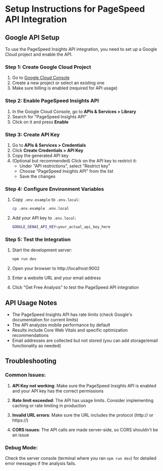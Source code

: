 # Setup Instructions for PageSpeed API Integration

## Google API Setup

To use the PageSpeed Insights API integration, you need to set up a Google Cloud project and enable the API.

### Step 1: Create Google Cloud Project

1. Go to [Google Cloud Console](https://console.cloud.google.com/)
2. Create a new project or select an existing one
3. Make sure billing is enabled (required for API usage)

### Step 2: Enable PageSpeed Insights API

1. In the Google Cloud Console, go to **APIs & Services > Library**
2. Search for "PageSpeed Insights API"
3. Click on it and press **Enable**

### Step 3: Create API Key

1. Go to **APIs & Services > Credentials**
2. Click **Create Credentials > API Key**
3. Copy the generated API key
4. (Optional but recommended) Click on the API key to restrict it:
   - Under "API restrictions", select "Restrict key"
   - Choose "PageSpeed Insights API" from the list
   - Save the changes

### Step 4: Configure Environment Variables

1. Copy `.env.example` to `.env.local`:
   ```bash
   cp .env.example .env.local
   ```

2. Add your API key to `.env.local`:
   ```bash
   GOOGLE_GENAI_API_KEY=your_actual_api_key_here
   ```

### Step 5: Test the Integration

1. Start the development server:
   ```bash
   npm run dev
   ```

2. Open your browser to http://localhost:9002

3. Enter a website URL and your email address

4. Click "Get Free Analysis" to test the PageSpeed API integration

## API Usage Notes

- The PageSpeed Insights API has rate limits (check Google's documentation for current limits)
- The API analyzes mobile performance by default
- Results include Core Web Vitals and specific optimization recommendations
- Email addresses are collected but not stored (you can add storage/email functionality as needed)

## Troubleshooting

### Common Issues:

1. **API Key not working**: Make sure the PageSpeed Insights API is enabled and your API key has the correct permissions

2. **Rate limit exceeded**: The API has usage limits. Consider implementing caching or rate limiting in production

3. **Invalid URL errors**: Make sure the URL includes the protocol (http:// or https://)

4. **CORS issues**: The API calls are made server-side, so CORS shouldn't be an issue

### Debug Mode:

Check the server console (terminal where you ran `npm run dev`) for detailed error messages if the analysis fails.
